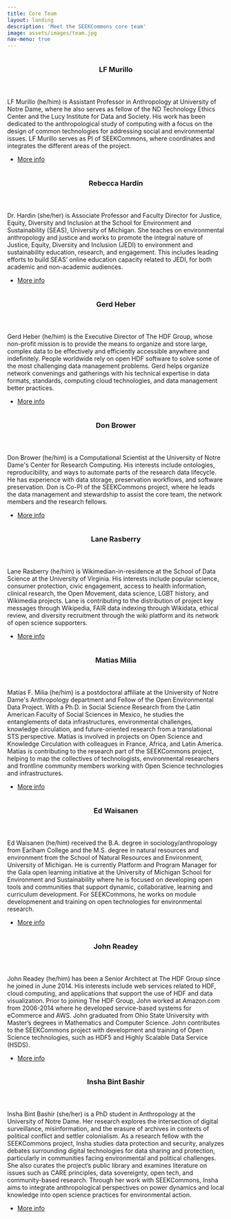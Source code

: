 ```yaml
---
title: Core Team
layout: landing
description: 'Meet the SEEKCommons core team'
image: assets/images/team.jpg
nav-menu: true
---
```


<!-- Main -->
<div id="main">

<!-- One
<section id="one">
	<div class="inner">
		<header class="major">
			<h2>State of "Open Science" in Socioenvironmental Research</h2>
		</header>
		<p>Description here... deactivated for layout purposes.</p>
	</div>
</section>
-->

<!-- Two -->
<section id="two" class="spotlights">
	<section>
		<a href="https://lfrmurillo.online" class="image">
			<img src="{% link assets/images/lf.jpg %}" alt="" data-position="center center" />
		</a>
		<div class="content">
			<div class="inner">
				<header class="major">
					<h3>LF Murillo</h3>
				</header>
				<p>
	            LF Murillo (he/him) is Assistant Professor in Anthropology at University of Notre Dame, where he also serves as fellow of the ND Technology Ethics Center and the Lucy Institute for Data and Society. His work has been dedicated to the anthropological study of computing with a focus on the design of common technologies for addressing social and environmental issues. LF Murillo serves as PI of SEEKCommons, where coordinates and integrates the different areas of the project.
                </p>
				<ul class="actions">
					<li><a href="https://lfrmurillo.online" class="button">More info</a></li>
				</ul>
			</div>
		</div>
	</section>
	<section>
		<a href="https://seas.umich.edu/research/faculty/rebecca-d-hardin" class="image">
			<img src="{% link assets/images/rebecca.jpg %}" alt="" data-position="top center" />
		</a>
		<div class="content">
			<div class="inner">
				<header class="major">
					<h3>Rebecca Hardin</h3>
				</header>
				<p>
			    Dr. Hardin (she/her) is Associate Professor and Faculty Director for Justice, Equity, Diversity and Inclusion at the School for Environment and Sustainability (SEAS), University of Michigan. She teaches on environmental anthropology and justice and works to promote the integral nature of Justice, Equity, Diversity and Inclusion (JEDI) to environment and sustainability education, research, and engagement. This includes leading efforts to build SEAS’ online education capacity related to JEDI, for both academic and non-academic audiences. 
                </p>
				<ul class="actions">
					<li><a href="https://seas.umich.edu/research/faculty/rebecca-d-hardin" class="button">More info</a></li>
				</ul>
			</div>
		</div>
	</section>
	<section>
		<a href="https://www.hdfgroup.org/team/gerd-heber" class="image">
			<img src="{% link assets/images/gerd.jpg %}" alt="" data-position="25% 25%" />
		</a>
		<div class="content">
			<div class="inner">
				<header class="major">
					<h3>Gerd Heber</h3>
				</header>
				<p>
				Gerd Heber (he/him) is the Executive Director of The HDF Group, whose non-profit mission is to provide the means to organize and store large, complex data to be effectively and efficiently accessible anywhere and indefinitely. People worldwide rely on open HDF software to solve some of the most challenging data management problems. Gerd helps organize network convenings and gatherings with his technical expertise in data formats, standards, computing cloud technologies, and data management better practices.</p>
				<ul class="actions">
					<li><a href="https://www.hdfgroup.org/team/gerd-heber/" class="button">More info</a></li>
				</ul>
			</div>
		</div>
	</section>
	<section>
	    <a href="https://research.nd.edu/people/donald-brower" class="image">
            <img src="{% link assets/images/don.jpg %}" alt="" data-position="25% 25%" />
        </a>
        <div class="content">
            <div class="inner">
                <header class="major">
                    <h3>Don Brower</h3>
                </header>
            <p>
			Don Brower (he/him) is a Computational Scientist at the University of Notre Dame's Center for Research Computing. His interests include ontologies, reproducibility, and ways to automate parts of the research data lifecycle. He has experience with data storage, preservation workflows, and software preservation. Don is Co-PI of the SEEKCommons project, where he leads the data management and stewardship to assist the core team, the network members and the research fellows.</p>
            <ul class="actions">
                <li><a href="https://research.nd.edu/people/donald-brower" class="button">More info</a></li>
            </ul>
         </div>
      </div>
    </section>
    <section>
        <a href="https://en.wikipedia.org/wiki/User:Bluerasberry" class="image">
                        <img src="{% link assets/images/lane.jpg %}" alt="" data-position="25% 25%" />
                </a>
                <div class="content">
                        <div class="inner">
                                <header class="major">
                                        <h3>Lane Rasberry</h3>
                                </header>
                                <p>
Lane Rasberry (he/him) is Wikimedian-in-residence at the School of Data Science at the University of Virginia. His interests include popular science, consumer protection, civic engagement, access to health information, clinical research, the Open Movement, data science, LGBT history, and Wikimedia projects. Lane is contributing to the distribution of project key messages through Wikipedia, FAIR data indexing through Wikidata, ethical review, and diversity recruitment through the wiki platform and its network of open science supporters.</p>
                                <ul class="actions">
                                        <li><a href="https://en.wikipedia.org/wiki/User:Bluerasberry" class="button">More info</a></li>
                                </ul>
                        </div>
                </div>
        </section>
        <section>
        <a href="http://matias.milia.net" class="image">
                        <img src="{% link assets/images/matias.jpg %}" alt="" data-position="25% 25%" />
                </a>
                <div class="content">
                        <div class="inner">
                                <header class="major">
                                        <h3>Matias Milia</h3>
                                </header>
                                <p>
				Matías F. Milia (he/him) is a postdoctoral affiliate at the University of Notre Dame's Anthropology department and Fellow of the Open Environmental Data Project. With a Ph.D. in Social Science Research from the Latin American Faculty of Social Sciences in Mexico, he studies the entanglements of data infrastructures, environmental challenges, knowledge circulation, and future-oriented research from a translational STS perspective. Matías is involved in projects on Open Science and Knowledge Circulation with colleagues in France, Africa, and Latin America. Matías is contributing to the research part of the SEEKCommons project, helping to map the collectives of technologists, environmental researchers and frontline community members working with Open Science technologies and infrastructures.
				</p>
                                <ul class="actions">
                                        <li><a href="http://matias.milia.net" class="button">More info</a></li>
                                </ul>
                        </div>
                </div>
        </section>
        <section>
        <a href="https://ieeexplore.ieee.org/author/37089362784" class="image">
                        <img src="{% link assets/images/ed.png %}" alt="" data-position="25% 25%" />
                </a>
                <div class="content">
                        <div class="inner">
                                <header class="major">
                                        <h3>Ed Waisanen</h3>
                                </header>
                                <p>
                                Ed Waisanen (he/him) received the B.A. degree in sociology/anthropology from Earlham College and the M.S. degree in natural resources and environment from the School of Natural Resources and Environment, University of Michigan. He is currently Platform and Program Manager for the Gala open learning initiative at the University of Michigan School for Environment and Sustainability where he is focused on developing open tools and communities that support dynamic, collaborative, learning and curriculum development. For SEEKCommons, he works on module developmenent and training on open technologies for environmental research. 
                                </p>
                                <ul class="actions">
                                        <li><a href="https://ieeexplore.ieee.org/author/37089362784" class="button">More info</a></li>
                                </ul>
                        </div>
                </div>
        </section>
        <section>
        <a href="https://www.hdfgroup.org/team/john-readey" class="image">
                        <img src="{% link assets/images/john.jpg %}" alt="" data-position="25% 25%" />
                </a>
                <div class="content">
                        <div class="inner">
                                <header class="major">
                                        <h3>John Readey</h3>
                                </header>
				<p>John Readey (he/him) has been a Senior Architect at The HDF Group since he joined in June 2014. His interests include web services related to HDF, cloud computing, and applications that support the use of HDF and data visualization. Prior to joining The HDF Group, John worked at Amazon.com from 2006-2014 where he developed service-based systems for eCommerce and AWS. John graduated from Ohio State University with Master’s degrees in Mathematics and Computer Science. John contributes to the SEEKCommons project with development and training of Open Science technologies, such as HDF5 and Highly Scalable Data Service (HSDS).</p>
                                <ul class="actions">
                                        <li><a href="https://www.hdfgroup.org/team/john-readey/" class="button">More info</a></li>
                                </ul>
                        </div>
                </div>
        </section>
        <section>
        <a href="https://anthropology.nd.edu/people/insha-bint-bashir/" class="image">
                        <img src="{% link assets/images/insha.jpg %}" alt="" data-position="25% 25%" />
                </a>
                <div class="content">
                        <div class="inner">
                                <header class="major">
                                        <h3>Insha Bint Bashir</h3>
                                </header>
                            <p>Insha Bint Bashir (she/her) is a PhD student in Anthropology at the University of Notre Dame. Her research explores the intersection of digital surveillance, misinformation, and the erasure of archives in contexts of political conflict and settler colonialism. As a research fellow with the SEEKCommons project, Insha studies data protection and security, analyzes debates surrounding digital technologies for data sharing and protection, particularly in communities facing environmental and political challenges. She also curates the project’s public library and examines literature on issues such as CARE principles, data sovereignty, open tech, and community-based research. Through her work with SEEKCommons, Insha aims to integrate anthropological perspectives on power dynamics and local knowledge into open science practices for environmental action.</p>
                            <ul class="actions">
                                        <li><a href="https://anthropology.nd.edu/people/insha-bint-bashir/" class="button">More info</a></li>
                                </ul>
                        </div>
                </div>
        </section>
</section>
</div>
